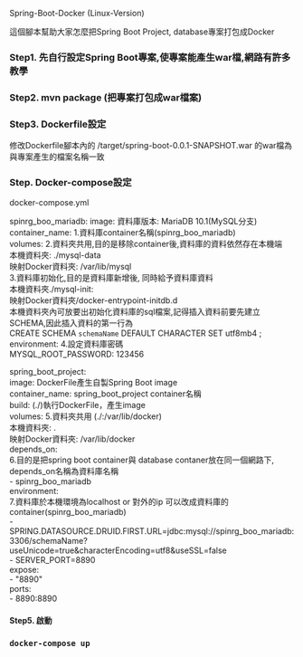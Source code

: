  Spring-Boot-Docker (Linux-Version)

這個腳本幫助大家怎麼把Spring Boot Project, database專案打包成Docker<br>

### Step1. 先自行設定Spring Boot專案,使專案能產生war檔,網路有許多教學

### Step2. mvn package (把專案打包成war檔案) 

### Step3. Dockerfile設定
修改Dockerfile腳本內的 /target/spring-boot-0.0.1-SNAPSHOT.war 的war檔為與專案產生的檔案名稱一致

### Step. Docker-compose設定
 docker-compose.yml   
 
   spinrg_boo_mariadb:
     image: 資料庫版本: MariaDB 10.1(MySQL分支) <br>
     container_name: 1.資料庫container名稱(spinrg_boo_mariadb)<br>
     volumes: 2.資料夾共用,目的是移除container後,資料庫的資料依然存在本機端<br>
                           本機資料夾: ./mysql-data <br>
                           映射Docker資料夾: /var/lib/mysql<br>
              3.資料庫初始化,目的是資料庫新增後, 同時給予資料庫資料<br>
                            本機資料夾./mysql-init:<br>
                            映射Docker資料夾/docker-entrypoint-initdb.d<br>
                            本機資料夾內可放要出初始化資料庫的sql檔案,記得插入資料前要先建立SCHEMA,因此插入資料的第一行為 <br>
                            CREATE SCHEMA `schemaName` DEFAULT CHARACTER SET utf8mb4 ;<br>
    environment:  4.設定資料庫密碼<br>
                  MYSQL_ROOT_PASSWORD: 123456<br>
                  
   spring_boot_project:<br>
    image: DockerFile產生自製Spring Boot image<br>
    container_name: spring_boot_project container名稱<br>
    build:  (./)執行DockerFile，產生image <br>
    volumes: 5.資料夾共用 (./:/var/lib/docker)<br>
                         本機資料夾: . <br>
                         映射Docker資料夾: /var/lib/docker<br>
    depends_on:<br>
        6.目的是把spring boot container與 database contaner放在同一個網路下, depends_on名稱為資料庫名稱<br>
    -   spinrg_boo_mariadb<br>
    environment:<br>
         7.資料庫於本機環境為localhost or 對外的ip 可以改成資料庫的container(spinrg_boo_mariadb)<br>
        - SPRING.DATASOURCE.DRUID.FIRST.URL=jdbc:mysql://spinrg_boo_mariadb:3306/schemaName?useUnicode=true&characterEncoding=utf8&useSSL=false<br>
        - SERVER_PORT=8890<br>
    expose:<br>
      - "8890"<br>
    ports:<br>
        - 8890:8890<br>
 
#### Step5. 啟動
### `docker-compose up`
